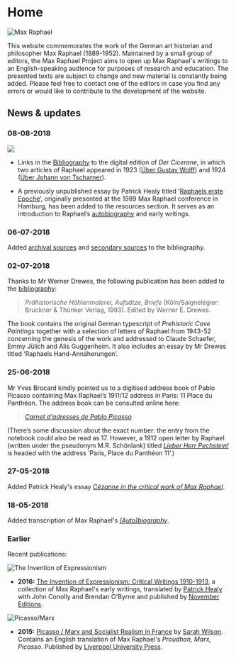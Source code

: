 # Home

![Max Raphael][image-1]

This website commemorates the work of the German art historian and philosopher Max Raphael \(1889-1952\). Maintained by a small group of editors, the Max Raphael Project aims to open up Max Raphael's writings to an English-speaking audience for purposes of research and education. The presented texts are subject to change and new material is constantly being added. Please feel free to contact one of the editors in case you find any errors or would like to contribute to the development of the website.

## News & updates

### 08-08-2018

![][image-2]

- Links in the [Bibliography][1] to the digital edition of _Der Cicerone_, in which two articles of Raphael appeared in 1923 ([Über Gustav Wolff][2]) and 1924 ([Über Johann von Tscharner][3]).

- A previously unpublished essay by Patrick Healy titled ‘[Raphaels erste Epoche][4]’, originally presented at the 1989 Max Raphael conference in Hamburg, has been added to the resources section. It serves as an introduction to Raphael’s [autobiography][5] and early writings.

### 06-07-2018

Added [archival sources][6] and [secondary sources][7] to the bibliography.

### 02-07-2018

Thanks to Mr Werner Drewes, the following publication has been added to the [bibliography][8]:

> _Prähistorische Höhlenmalerei, Aufsätze, Briefe_ \(Köln/Saignelégier: Bruckner & Thünker Verlag, 1993\). Edited by Werner E. Drewes.

The book contains the original German typescript of _Prehistoric Cave Paintings_ together with a selection of letters of Raphael from 1943-52 concerning the genesis of the work and addressed to Claude Schaefer, Emmy Jülich and Alis Guggenheim. It also includes an essay by Mr Drewes titled ‘Raphaels Hand-Annäherungen’.

### 25-06-2018

Mr Yves Brocard kindly pointed us to a digitised address book of Pablo Picasso containing Max Raphael’s 1911/12 address in Paris: 11 Place du Panthéon. The address book can be consulted online here:

> [_Carnet d'adresses de Pablo Picasso_][9]

(There’s some discussion about the exact number: the entry from the notebook could also be read as 17. However, a 1912 open letter by Raphael (written under the pseudonym M.R. Schönlank) titled [_Lieber Herr Pechstein!_][10] is headed with the address ‘Paris, Place du Panthéon 11’.)

### 27-05-2018

Added Patrick Healy's essay [*Cézanne in the critical work of Max Raphael*][11].

### 18-05-2018

Added transcription of Max Raphael's [*(Auto)biography*][12].

### Earlier

Recent publications:

![The Invention of Expressionism][image-3]

* **2016:** [The Invention of Expressionism: Critical Writings 1910-1913][13], a collection of Max Raphael's early writings, translated by [Patrick Healy][14] with John Conolly and Brendan O'Byrne and published by [November Editions][15].

![Picasso/Marx][image-4]

* **2015:** [Picasso / Marx and Socialist Realism in France][16] by [Sarah Wilson][17]. Contains an English translation of Max Raphael's _Proudhon, Marx, Picasso_. Published by [Liverpool University Press][18].

[1]:	/bibliography/primary
[2]:	http://digi.ub.uni-heidelberg.de/diglit/cicerone1923/0768
[3]:	http://digi.ub.uni-heidelberg.de/diglit/cicerone1924/0160
[4]:	/resources/raphaels-erste-epoche
[5]:	/resources/autobiography
[6]:	/bibliography/archives.md
[7]:	/bibliography/secondary.md
[8]:	https://www.maxraphael.org/bibliography/primary/#1993
[9]:	https://www.photo.rmn.fr/archive/03-006057-2C6NU046WEXV.html
[10]:	https://www.maxraphael.org/bibliography/#1912
[11]:	/resources/cezanne-in-the-critical-work.md
[12]:	/resources/autobiography.md
[13]:	https://amzn.com/9492027097
[14]:	http://patrick-healy.com/
[15]:	http://novembereditions.com/
[16]:	http://a.co/2re4pSA
[17]:	http://courtauld.ac.uk/people/sarah-wilson
[18]:	https://liverpooluniversitypress.co.uk/products/60692

[image-1]:	/assets/home/silhouette.png
[image-2]:	/assets/home/cicerone.jpg
[image-3]:	/assets/home/theinventionofexpressionism.jpg
[image-4]:	/assets/home/picassomarx.jpg